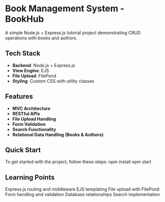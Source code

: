 # Book Management System - BookHub

A simple Node.js + Express.js tutorial project demonstrating CRUD operations with books and authors.

## Tech Stack

- **Backend**: Node.js + Express.js
- **View Engine**: EJS
- **File Upload**: FilePond
- **Styling**: Custom CSS with utility classes

## Features

- **MVC Architecture**
- **RESTful APIs**
- **File Upload Handling**
- **Form Validation**
- **Search Functionality**
- **Relational Data Handling (Books & Authors)**

## Quick Start

To get started with the project, follow these steps:
   npm install
   npm start
   
## Learning Points

  Express.js routing and middleware
  EJS templating
  File upload with FilePond
  Form handling and validation
  Database relationships
  Search implementation
